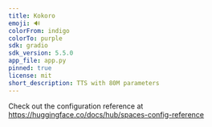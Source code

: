 ```yaml
---
title: Kokoro
emoji: 🔊
colorFrom: indigo
colorTo: purple
sdk: gradio
sdk_version: 5.5.0
app_file: app.py
pinned: true
license: mit
short_description: TTS with 80M parameters
---
```


Check out the configuration reference at https://huggingface.co/docs/hub/spaces-config-reference